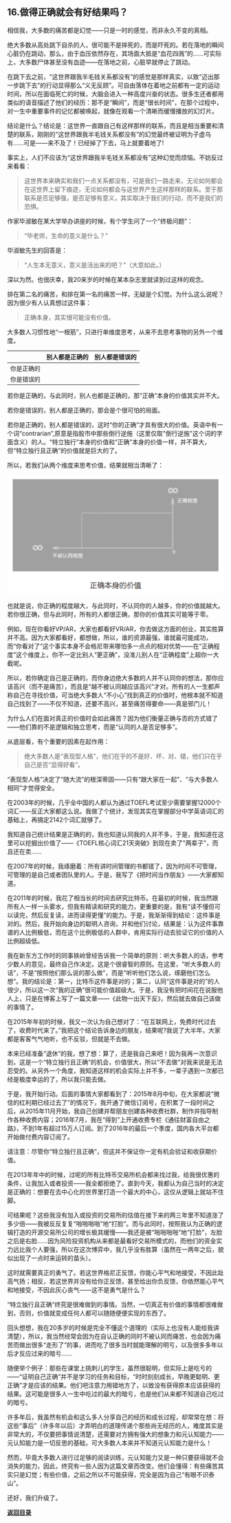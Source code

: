 ## 16.做得正确就会有好结果吗？

相信我，大多数的痛苦都是幻觉——只是一时的感觉，而非永久不变的真相。

绝大多数从高处跳下自杀的人，很可能不是摔死的，而是吓死的。若在落地的瞬间心脏仍在跳动，那么，由于血压依然存在，其场面大抵是“血花四溅”的……可实际上，大多数尸体甚至没有血迹——在落地之前，心脏早就停止了跳动。

在跳下去之前，“这世界跟我半毛钱关系都没有”的感觉是那样真实，以致“迈出那一步跳下去”的行动显得那么“义无反顾”。可自由落体在着地之前都有一定的运动时间，所以在面临死亡的时候，大脑会进入一种高度兴奋的状态。很多生还者都用类似的语音描述了他们的经历：那不是“瞬间”，而是“很长时间”，在那个过程中，对一生中重要事件的记忆都被唤起，就像在观看一个清晰而缓慢播放的幻灯片。

结论是什么？结论是：这世界一直跟自己有这样那样的联系，而且是相当重要和清楚的联系，刚刚的“这世界跟我半毛钱关系都没有”的幻觉最终被证明为子虚乌有……可是——来不及了！已经掉了下去，马上就要着地了!

事实上，人们不应该为“这世界跟我半毛钱关系都没有”这种幻觉而烦恼。不妨反过来看看：

> 这世界本来确实和我们一点关系都没有，可是我们一路走来，无论如何都会在这世界上留下痕迹，无论如何都会与这世界产生这样那样的联系。至于那联系是否足够强，是否足够有意义，其实取决于我们的行动，而不是我们的恐惧。

作家毕淑敏在某大学举办讲座的时候，有个学生问了一个“终极问题”：

> “毕老师，生命的意义是什么？”

毕淑敏先生的回答是：

> “人生本无意义，意义是活出来的吧？”（大意如此。）

深以为然。也很庆幸，我20来岁的时候在某本杂志里就读到过这样的观念。

排在第二名的痛苦，和排在第一名的痛苦一样，无疑是个幻觉。为什么这么说呢？因为很少有人认真想过这件事：

> 正确本身，其实很可能没有价值。

大多数人习惯性地“一根筋”，只进行单维度思考，从来不去思考事物的另外一个维度。

|            | 别人都是正确的 | 别人都是错误的 |
| ---------- | -------------- | -------------- |
| 你是正确的 |                |                |
| 你是错误的 |                |                |

若你是正确的，与此同时，别人也都是正确的，那“正确”本身的价值其实并不大。

若你是错误的，别人都是正确的，那会是个很可怕的局面。

若你是正确的，别人都是错误的，这时“你的正确”才具有很大的价值。英语中有一个词“contrarian”,原意是指股市中那些倒行逆施（这里仅取"倒行逆施"这个词的字面含义）的人。“特立独行”本身的价值和“正确”本身的价值一样，并不算大，但“特立独行且正确”的价值就是巨大的了。

所以，若我们从两个维度来思考价值，结果就相当清晰了：

![image-20211211234535746](images/image-20211211234535746.png)

也就是说，你正确的程度越大，与此同时，不认同你的人越多，你的价值就越大。若你很正确，但与此同时，所有的人都很正确，那你的价值其实可能等于零。

例如，现在你看好VP/AR，大家也都看好VR/AR，你去做这方面的创业，其实胜算并不高。因为大家都看好，都想做，所以，谁的资源最强，谁就最可能成功，而“你看对了”这个事实本身不会格尼带来哪怕多一点点的相对优势——在“正确程度”这个维度上，你不一定比别人“更正确”，没准儿别人在“正确程度”上超你一大截呢。

所以，若你确定自己是正确的，而你身边绝大多数的人并不认同你的想法，那你应该高兴（而不是痛苦），而且是“越不被认同越应该高兴”才对。所有的人一生都声称自己在寻找价值，可当绝大多数人“不小心”找到真正的价值时，他根本就不知道自己找到了——不仅不知道，还要不高兴，甚至痛苦得要命——真是邪门儿！

为什么人们在面对真正的价值时会如此痛苦？因为他们衡量正确与否的方式错了——他们靠的不是逻辑和独立思考，而是“认同的人是否足够多”。

从底层看，有个重要的因素在起作用：

> 绝大多数人是“表现型人格”，他们在乎的不是好、坏、对、错，他们只在乎自己是否“显得好看”。

“表现型人格”决定了“随大流”的根深蒂固——只有“跟大家在一起”、“与大多数人相同”才觉得安全。

在2003年的时候，几乎全中国的人都认为通过TOEFL考试至少需要掌握12000个词汇——反正大家都这么说。我做了个统计，发现其实在掌握部分中学英语词汇的基础上，再搞定2142个词汇就够了。

我知道自己统计结果是正确的的，我也知道认同我的人并不多，于是，我知道在这里可以挖掘出价值了——《TOEFL核心词汇21天突破》到现在卖了"两辈子"，而且还在卖……

在2007年的时候，我琢磨着：所有讲时间管理的书都错了，因为时间不可管理，可管理的是自己或者团队里的人。于是，我写了《把时间当作朋友》——大家都知道。

在2011年的时候，我花了相当长的时间去研究比特币。在最初的时候，我当然跟所有人一样一头雾水，但我有精读和研究的能力，更重要的是，我有“读不懂但可以读完，然后反复读，进而读得更懂”的能力。于是，我渐渐得到结论：这件事是对的。然后，我开始向身边的聪明人咨询，并和他们讨论，结果是：认为这件事靠谱的人比例极低，而在这个比例极低的人群中，肯用实际行动去验证它的价值的人比例超级低。

我在新东方工作时的同事铁岭曾经告诉我一个简单的原则：听大多数人的话，参考少数人的意见，最终自己作决定。这是个很睿智的原则。在这里，“听大多数人的话”，不是“按照他们那么说的那么做”，而是“听听他们怎么说，琢磨他们怎么想”。我的结论是：第一，比特币这件事是对的；第二，认同“这件事是对的”的人很少，所以这一次“我的正确”很可能价值超级大。于是，我没有把时间花在说服他人上，只是在博客上写了一篇文章——《此物一出天下反》，然后就去做自己该做的事情了。

在2015年年初的时候，我又一次认为自己想对了：“在互联网上，免费时代过去了，收费时代来了。”我把这个结论告诉身边的朋友，结果呢?我说了大半年，大家都是客客气气地听，也不反驳，但就是不去做。

本来已经准备“退休”的我，想了想：算了，还是我自己来吧！因为我再一次意识到，这是一个“特立独行且正确”的机会，价值很大，所以“不去做”对我来说是无法忍受的。从另外一个角度，我知道这样的机会实际上并不多，一辈子遇到一次都已经是极度幸运的了，所以我只能去做。

于是，我开始行动。后面的事情大家都看到了：2015年8月中旬，在大家都说“微信的红利期已经过去了”的情况下，我开通了微信订阅号，在积累了一段时间之后，从2015年11月开始，我自己创建并帮朋友创建各种收费社群，制作并指导制作各种收费内容；2016年7月，我在“得到”上开通收费专栏《通往财富自由之路》，不到1年有超过15万人订阅。到了2016年的最后一个季度，国内各大平台都开始做付费内容订阅了。

请注意：尽管你“特立独行且正确”，但这并不保证你一定有机会验证和收获期价值。

在2013年年中的时候，过呢的所有比特币交易所机会都来找过我，给我很优惠的条件，让我加入或者投资——我全都拒绝了。直到今天，我都认为自己当时的决定是正确的：想要在去中心化的世界里打造一个最大的中心，这仅从逻辑上就站不住脚。

可结果呢？这些我没有加入或投资的交易所的估值在接下来的两三年里不知道涨了多少倍——我被反反复复“啪啪啪啪”地“打脸”。而与此同时，按照我认为正确的逻辑打造的开源交易所公司的增长极其缓慢——我还是被“啪啪啪啪”地“打脸”，左脸之后是右脸……因为风险投资机构从来都是最看好交易所模式的，而他们的资金实力远比我个人要强，所以在这次博弈中，我几乎没有胜算（虽然在一两年之后，貌似出现了一点时来运转的苗头）。

这时就需要真正的勇气了。若这世界格尼正反馈，你能心平气和地接受，不因此趾高气扬；相反，若这世界并没有给你正反馈，甚至给出你负反馈，你依然能心平气和地接受，不因此灰心丧气——这不是勇气是什么？

“特立独行且正确”终究是很难做到的事情。当然，一切真正有价值的事情都很难做到，否则，价值就变成任何人都可以随随便便实现的东西了。

回头想想，我在20多岁的时候是完全不懂这个道理的（实际上也没有人能给我讲清楚），所以，我当然经常会因为在自认正确的同时不被认同而痛苦，也会因为痛苦而做出很多“走形了”的事，进而吃了很多当时就能理解的明亏，以及很多多年以后才反应过来的暗亏……

随便举个例子：那些在课堂上挑刺儿的学生，虽然很聪明，但实际上是吃亏的——“证明自己正确”并不是学习的任务和目标，“时时刻刻成长，早晚更聪明、更正确”才是应该的结果。他们吧注意力用错地方了，以致没有获得原本应该获得的结果。这可能是很多人一生中吃过的最大的暗亏，也是他们从来都不知道自己吃过的暗亏。

许多年后，我虽然有机会和这么多人分享自己的经历和成长过程，却常常在想：将这些“事后”（许多年以后）才弄明白的道理传递个那些尚无经历的人，难度其实是非常大的，不仅要把事情说清楚，还需要对方拥有强大的想象力和元认知能力——元认知能力是一切反思的基础，可大多数人本来并不知道元认知能力是什么！

然而，毕竟大多数人进行过足够的阅读训练，元认知能力又是一种只要获得就不会消失的能力，因此，终究有一些人因为这篇文章而改变。他们会懂得：有些痛苦其实只是幻觉；有些价值，之前之所以不可能获得，完全是因为自己“有眼不识泰山”。

还好，我们升级了。


[**返回目录**](./menu.md)
